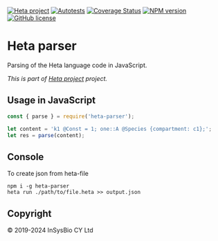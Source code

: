 
[![Heta project](https://img.shields.io/badge/%CD%B1-Heta_project-blue)](https://hetalang.github.io/)
[![Autotests](https://github.com/hetalang/heta-parser/workflows/Autotests/badge.svg)](https://github.com/hetalang/heta-parser/actions)
[![Coverage Status](https://coveralls.io/repos/github/hetalang/heta-parser/badge.svg?branch=master)](https://coveralls.io/github/hetalang/heta-parser?branch=master)
[![NPM version](https://img.shields.io/npm/v/heta-parser.svg)](https://www.npmjs.com/package/heta-parser)
[![GitHub license](https://img.shields.io/github/license/hetalang/heta-parser.svg)](https://github.com/hetalang/heta-parser/blob/master/LICENSE)

# Heta parser

Parsing of the Heta language code in JavaScript.

*This is part of [Heta project](https://hetalang.github.io/) project.*

## Usage in JavaScript

```javascript
const { parse } = require('heta-parser');

let content = 'k1 @Const = 1; one::A @Species {compartment: c1};';
let res = parse(content);
```

## Console
To create json from heta-file

```shell
npm i -g heta-parser
heta run ./path/to/file.heta >> output.json
```

## Copyright

&copy; 2019-2024 InSysBio CY Ltd
